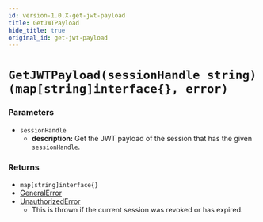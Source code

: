 ```yaml
---
id: version-1.0.X-get-jwt-payload
title: GetJWTPayload
hide_title: true
original_id: get-jwt-payload
---
```


# `GetJWTPayload(sessionHandle string) (map[string]interface{}, error)`

### Parameters
- `sessionHandle`
    - **description:** Get the JWT payload of the session that has the given `sessionHandle`.

### Returns
- `map[string]interface{}`
- [GeneralError](./error-handling/general-error)
- [UnauthorizedError](./error-handling/unauthorised)
    - This is thrown if the current session was revoked or has expired.